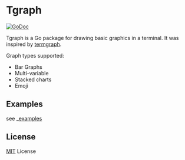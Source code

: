 # Tgraph

[![GoDoc](https://img.shields.io/static/v1?label=godoc&message=reference&color=blue)](https://godoc.org/github.com/daoleno/tgraph)

Tgraph is a Go package for drawing basic graphics in a terminal. It was inspired by [termgraph](https://github.com/mkaz/termgraph).

Graph types supported:

- Bar Graphs
- Multi-variable
- Stacked charts
- Emoji

## Examples

see [\_examples](./_examples/README.md)

## License

[MIT](LICENSE) License
